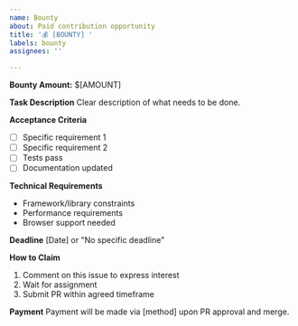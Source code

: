 ```yaml
---
name: Bounty
about: Paid contribution opportunity
title: '💰 [BOUNTY] '
labels: bounty
assignees: ''

---
```


**Bounty Amount:** $[AMOUNT]

**Task Description**
Clear description of what needs to be done.

**Acceptance Criteria**
- [ ] Specific requirement 1
- [ ] Specific requirement 2
- [ ] Tests pass
- [ ] Documentation updated

**Technical Requirements**
- Framework/library constraints
- Performance requirements
- Browser support needed

**Deadline**
[Date] or "No specific deadline"

**How to Claim**
1. Comment on this issue to express interest
2. Wait for assignment
3. Submit PR within agreed timeframe

**Payment**
Payment will be made via [method] upon PR approval and merge.
